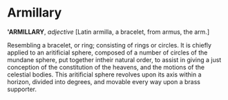 # Armillary

**'ARMILLARY**, _adjective_ \[Latin armilla, a bracelet, from armus, the arm.\]

Resembling a bracelet, or ring; consisting of rings or circles. It is chiefly applied to an aritificial sphere, composed of a number of circles of the mundane sphere, put together intheir natural order, to assist in giving a just conception of the constitution of the heavens, and the motions of the celestial bodies. This aritificial sphere revolves upon its axis within a horizon, divided into degrees, and movable every way upon a brass supporter.